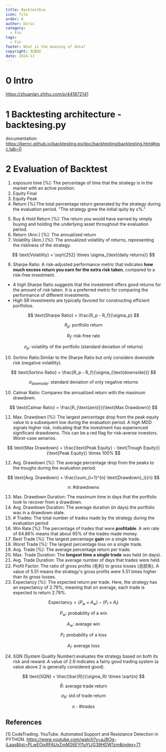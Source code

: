 ```yaml
---
title: BacktestEva
icon: file
order: 6
author: Doris
category:
  - Fin
tags:
  - Fin
footer: What is the meaning of data?
copyright: 无版权
date: 2024-11
---
```

# 0 Intro

https://zhuanlan.zhihu.com/p/441872141

# 1 Backtesting architecture - backtesing.py

documentation: https://kernc.github.io/backtesting.py/doc/backtesting/backtesting.html#gsc.tab=0

# 2 Evaluation of Backtest

1. exposure time [%]: The percentage of time that the strategy is in the market with an active position.
2. Equity Final
3. Equity Peak
4. Return [%]:The total percentage return generated by the strategy during the evaluation period. "The strategy grew the initial quity by x%."

$$
%\text{Return} = \frac{\text{Final Equity} - \text{Initial Equity}}{\text{Initial Equity}} \times 100%
$$

5. Buy & Hold Return [%]: The return you would have earned by simply buying and holding the underlying asset throughout the evaluation period.
6. Return (Ann.) [%]: The annualized return
7. Volatility (Ann.) [%]: The annualized volatility of returns, representing the riskiness of the strategy.

$$
\text{Volatility} = \sqrt{252} \times \sigma_{\text{daily returns}}
$$

8. Sharpe Ratio: A risk-adjusted performance metric that indicates **how much excess return you earn for the extra risk taken**, compared to a risk-free investment.

- A high Sharpe Ratio suggests that the investment offers good returns for the amount of risk taken. It is a preferred metric for comparing the performance of different investments.
- High SR investments are typically favored for constructing efficient portfolios.

$$
\text{Sharpe Ratio} = \frac{R_p - R_f}{\sigma_p}
$$

$$
R_p \text{: portfolio return}
$$

$$
R_f \text{: risk-free rate}
$$

$$
\sigma_p \text{: volatility of the portfolio (standard deviation of returns)}
$$

10. Sortino Ratio:Similar to the Sharpe Ratio but only considers downside risk (negative volatility).

$$
\text{Sortino Ratio} = \frac{R_p - R_f}{\sigma_{\text{downside}}}
$$

$$
\sigma_\text{downside} \text{: standard deviation of only negative returns}
$$

10. Calmar Ratio: Compares the annualized return with the maximum drawdown.

$$
\text{Calmar Ratio} = \frac{R_{\text{ann}}}{\text{Max Drawdown}}
$$

11. Max. Drawdown [%]: The largest percentage drop from the peak equity value to a subsequent low during the evaluation period.
    A high MDD signals higher risk, indicating that the investment has experienced significant drawdowns. This can be a red flag for risk-averse investors.
    Worst-case senarios.

$$
\text{Max Drawdown} = \frac{\text{Peak Equity} - \text{Trough Equity}}{\text{Peak Equity}} \times 100%
$$

12. Avg. Drawdown [%]: The average percentage drop from the peaks to the troughs during the evaluation period.

$$
\text{Avg. Drawdown} = \frac{\sum_{i=1}^{n} \text{Drawdown}_i}{n}
$$

$$
n \text{: \#drawdowns}
$$

13. Max. Drawdown Duration: The maximum time in days that the portfolio took to recover from a drawdown.
14. Avg. Drawdown Duration: The average duration (in days) the portfolio was in a drawdown state.
15. \# Trades: The total number of trades made by the strategy during the evaluation period
16. Win Rate [%]: The percentage of trades that were **profitable**. A win rate of 64.86% means that about 65% of the trades made money.
17. Best Trade [%]: The largest percentage **gain** on a single trade.
18. Worst Trade [%]: The largest percentage loss on a single trade.
19. Avg. Trade [%]: The average percentage return per trade.
20. Max. Trade Duration: The **longest time a single trade** was held (in days).
21. Avg. Trade Duration: The average number of days that trades were held.
22. Profit Factor: The ratio of gross profits (毛利) to gross losses (总损失). A value of 5.51 means the strategy's gross profits were 5.51 times higher than its gross losses.
23. Expectancy [%]: The expected return per trade. Here, the strategy has an expectancy of 2.79%, meaning that on average, each trade is expected to return 2.79%.

$$
\text{Expectancy} = \left( P_w \times A_w \right) - \left( P_l \times A_l \right)
$$

$$
P_w \text{: probability of a win}
$$

$$
A_w \text{: average win}
$$

$$
P_l \text{: probability of a loss}
$$

$$
A_l \text{: average loss}
$$

24. SQN (System Quality Number):evaluates the strategy based on both its risk and reward. A value of 2.9 indicates a fairly good trading system (a value above 2 is generally considered good).

$$
\text{SQN} = \frac{\bar{R}}{\sigma_R} \times \sqrt{n}
$$

$$
\bar{R}\text{: average trade return}
$$

$$
\sigma_R\text{: std of trade return}
$$

$$
n: \#trades
$$

## References

[1] CodeTrading. YouTube. Automated Support and Resistance Detection in PYTHON. https://www.youtube.com/watch?v=aJ8Og-iLaas&list=PLwEOixRFAUxZmM26EYI1uYtJG39HDW1zm&index=71
